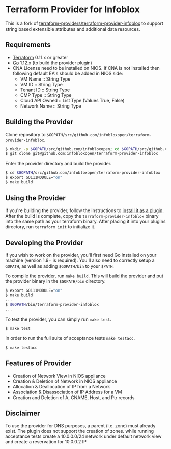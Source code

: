 # Terraform Provider for Infoblox

This is a fork of [terraform-providers/terraform-provider-infoblox](https://github.com/terraform-providers/terraform-provider-infoblox) to support string based extensible attributes and additional data resources.

## Requirements
* [Terraform](https://www.terraform.io/downloads.html) 0.11.x or greater
* [Go](https://golang.org/doc/install) 1.12.x (to build the provider plugin)
* CNA License need to be installed on NIOS. If CNA is not installed then following default EA's should be added in NIOS side:
   * VM Name :: String Type
   * VM ID :: String Type
   * Tenant ID :: String Type
   * CMP Type :: String Type
   * Cloud API Owned :: List Type (Values True, False)
   * Network Name :: String Type

## Building the Provider
Clone repository to `$GOPATH/src/github.com/infobloxopen/terraform-provider-infoblox`.
```sh
$ mkdir -p $GOPATH/src/github.com/infobloxopen; cd $GOPATH/src/github.com/infobloxopen
$ git clone git@github.com:infobloxopen/terraform-provider-infoblox
```
Enter the provider directory and build the provider.
```sh
$ cd $GOPATH/src/github.com/infobloxopen/terraform-provider-infoblox
$ export GO111MODULE="on"
$ make build
```

## Using the Provider
If you're building the provider, follow the instructions to [install it as a plugin](https://www.terraform.io/docs/plugins/basics.html#installing-a-plugin). After the build is complete, copy the `terraform-provider-infoblox` binary into the same path as your terraform binary. After placing it into your plugins directory, run `terraform init` to initialize it.

## Developing the Provider
If you wish to work on the provider, you'll first need Go installed on your machine (version 1.9+ is required). You'll also need to correctly setup a `GOPATH`, as well as adding `$GOPATH/bin` to your `$PATH`.

To compile the provider, run `make build`. This will build the provider and put the provider binary in the `$GOPATH/bin` directory.
```sh
$ export GO111MODULE="on"
$ make build
...
$ $GOPATH/bin/terraform-provider-infoblox
...
```
To test the provider, you can simply run `make test`.
```sh
$ make test
```

In order to run the full suite of acceptance tests `make testacc`.
```sh
$ make testacc
```
## Features of Provider
* Creation of Network View in NIOS appliance
* Creation & Deletion of Network in NIOS appliance
* Allocation & Deallocation of IP from a Network
* Association & Disassociation of IP Address for a VM
* Creation and Deletion of A, CNAME, Host, and Ptr records

## Disclaimer
To use the provider for DNS purposes, a parent (i.e. zone) must already exist. The plugin does not support the creation of zones.
while running acceptance tests create a 10.0.0.0/24 network under default network view and create a reservation for 10.0.0.2 IP
